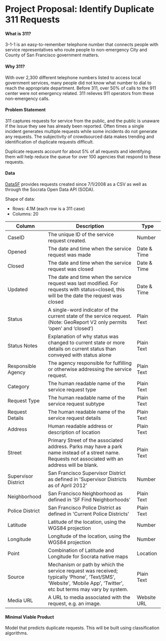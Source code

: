 # Project Proposal: Identify Duplicate 311 Requests

#### What is 311?
3-1-1 is an easy-to-remember telephone number that connects people with service representatives who route people to non-emergency City and County of San Francisco government matters.

#### Why 311?
With over 2,300 different telephone numbers listed to access local government services, many people did not know what number to dial to reach the appropriate department. Before 311, over 50% of calls to the 911 center were not emergency related. 311 relieves 911 operators from these non-emergency calls. 

#### Problem Statement
311 captures requests for service from the public, and the public is unaware if the issue they see has already been reported. Often times a single incident generates multiple requests while some incidents do not generate any requests. The subjectivity of crowdsourced data makes trending and identification of duplicate requests difficult. 

Duplicate requests account for about 5% of all requests and identifying them will help reduce the queue for over 100 agencies that respond to these requests. 

#### Data
[DataSF](https://data.sfgov.org/City-Infrastructure/311-Cases/vw6y-z8j6 "DataSF 311 Cases") provides requests created since 7/1/2008 as a CSV as well as through the Socrata Open Data API (SODA). 

Shape of data:
* Rows: 4.1M (each row is a 311 case)
* Columns: 20

| Column              | Description                                                                                                                                                       |  Type       |
|---------------------|-------------------------------------------------------------------------------------------------------------------------------------------------------------------|-------------|
| CaseID              | The unique ID of the service request created.                                                                                                                     | Number      |
| Opened              | The date and time when the service request was made                                                                                                               | Date & Time |
| Closed              | The date and time when the service request was closed                                                                                                             | Date & Time |
| Updated             | The date and time when the service request was last modified. For requests with status=closed, this will be the date the request was closed                       | Date & Time |
| Status              | A single-word indicator of the current state of the service request. (Note: GeoReport V2 only permits ‘open’ and ‘closed’)                                        | Plain Text  |
| Status Notes        | Explanation of why status was changed to current state or more details on current status than conveyed with status alone                                          | Plain Text  |
| Responsible Agency  | The agency responsible for fulfilling or otherwise addressing the service request.                                                                                | Plain Text  |
| Category            | The human readable name of the service request type                                                                                                               | Plain Text  |
| Request Type        | The human readable name of the service request subtype                                                                                                            | Plain Text  |
| Request Details     | The human readable name of the service request details                                                                                                            | Plain Text  |
| Address             | Human readable address or description of location                                                                                                                 | Plain Text  |
| Street              | Primary Street of the associated address. Parks may have a park name instead of a street name. Requests not associated with an address will be blank.             | Plain Text  |
| Supervisor District | San Francisco Supervisor District as defined in 'Supervisor Districts as of April 2012'                                                                           | Number      |
| Neighborhood        | San Francisco Neighborhood as defined in 'SF Find Neighborhoods'                                                                                                  | Plain Text  |
| Police District     | San Francisco Police District as defined in 'Current Police Districts'                                                                                            | Plain Text  |
| Latitude            | Latitude of the location, using the WGS84 projection                                                                                                              | Number      |
| Longitude           | Longitude of the location, using the WGS84 projection                                                                                                             | Number      |
| Point               | Combination of Latitude and Longitude for Socrata native maps                                                                                                     | Location    |
| Source              | Mechanism or path by which the service request was received; typically ‘Phone’, ‘Text/SMS’, ‘Website’, ‘Mobile App’, ‘Twitter’, etc but terms may vary by system. | Plain Text  |
| Media URL           | A URL to media associated with the request, e.g. an image.                                                                                                        | Website URL |

#### Minimal Viable Product
Model that predicts duplicate requests. This will be built using classification algorithms.